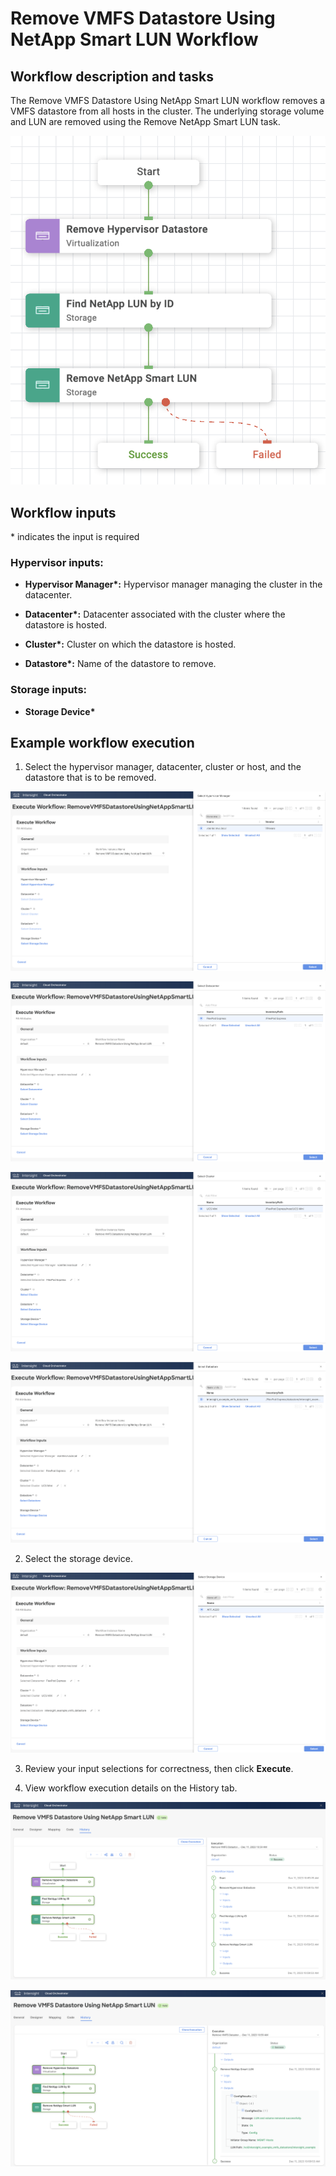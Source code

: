 # Remove VMFS Datastore Using NetApp Smart LUN Workflow

## Workflow description and tasks

The Remove VMFS Datastore Using NetApp Smart LUN workflow removes a VMFS
datastore from all hosts in the cluster. The underlying storage volume and LUN are removed using the Remove NetApp Smart LUN task. 

![](../images/RemoveVMFSDatastoreUsingNetAppSmartLUN/9ec006cd24178f4d409298ad8916bb0b70fbf534.png)

## Workflow inputs
\* indicates the input is required

### Hypervisor inputs:

- **Hypervisor Manager\*:** Hypervisor manager managing the cluster in the
datacenter.

- **Datacenter\*:** Datacenter associated with the cluster where the
datastore is hosted.

- **Cluster\*:** Cluster on which the datastore is hosted.

- **Datastore\*:** Name of the datastore to remove.

### Storage inputs:

- **Storage Device\***

## Example workflow execution

1.  Select the hypervisor manager, datacenter, cluster or host, and the
    datastore that is to be removed.

![](../images/RemoveVMFSDatastoreUsingNetAppSmartLUN/6edd5f9494b55accf15a5d47721b379bd55ba213.png)

![](../images/RemoveVMFSDatastoreUsingNetAppSmartLUN/905ac6d7b521f9a48b4c8745c468a834b44e424a.png)

![](../images/RemoveVMFSDatastoreUsingNetAppSmartLUN/d3410d85cb133ec2122d4ef708e732602b3fdde8.png)

![](../images/RemoveVMFSDatastoreUsingNetAppSmartLUN/f3e57536048066444f7eca5c3cc3a2d86d23a307.png)


2.  Select the storage device.

![](../images/RemoveVMFSDatastoreUsingNetAppSmartLUN/abad1cf55c7b2343d8320183f6b4e1cd0d48f659.png)

3.  Review your input selections for correctness, then click **Execute**.

4.  View workflow execution details on the History tab.

![](../images/RemoveVMFSDatastoreUsingNetAppSmartLUN/7bbe0368f099993572a5c241dacdd906252eae86.png)

![](../images/RemoveVMFSDatastoreUsingNetAppSmartLUN/35fda4157bcdf8a6fc49fec3bf4e386569cadef7.png)